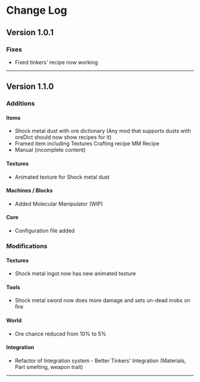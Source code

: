 # Change Log

## Version 1.0.1
### Fixes
 - Fixed tinkers' recipe now working
---
## Version 1.1.0
### Additions
#### Items
- Shock metal dust with ore dictionary (Any mod that supports dusts with oreDict should now show recipes for it)
- Framed item including
 Textures
 Crafting recipe
 MM Recipe
- Manual (incomplete content)	 
#### Textures
- Animated texture for Shock metal dust		 
#### Machines / Blocks
- Added Molecular Manipulator (WIP)		 
#### Core
- Configuration file added    
### Modifications
#### Textures
- Shock metal ingot now has new animated texture
#### Tools
- Shock metal sword now does more damage and sets un-dead mobs on fire
#### World
- Ore chance reduced from 10% to 5%
#### Integration
- Refactor of Integration system
		 - Better Tinkers' Integration (Materials, Part smelting, weapon trait)
---
